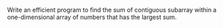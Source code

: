 Write an efficient program to find the sum of contiguous subarray within a one-dimensional array of numbers that has the largest sum. 